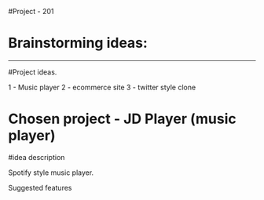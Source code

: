 #Project - 201

# Brainstorming ideas:

-------------------------------------------

#Project ideas.

1 - Music player
2 - ecommerce site
3 - twitter style clone

# Chosen project - JD Player (music player) 

#idea description

Spotify style music player.

Suggested features

